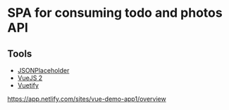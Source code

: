 # SPA for consuming todo and photos API

## Tools
  - [JSONPlaceholder](https://jsonplaceholder.typicode.com/)
  - [VueJS 2](https://vuejs.org/)
  - [Vuetify](https://vuetifyjs.com/en/)

https://app.netlify.com/sites/vue-demo-app1/overview
